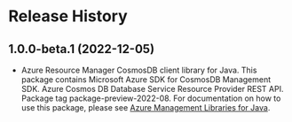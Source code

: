 # Release History

## 1.0.0-beta.1 (2022-12-05)

- Azure Resource Manager CosmosDB client library for Java. This package contains Microsoft Azure SDK for CosmosDB Management SDK. Azure Cosmos DB Database Service Resource Provider REST API. Package tag package-preview-2022-08. For documentation on how to use this package, please see [Azure Management Libraries for Java](https://aka.ms/azsdk/java/mgmt).
